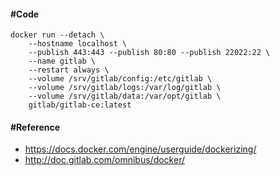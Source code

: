 


#### #Code
```
docker run --detach \
    --hostname localhost \
    --publish 443:443 --publish 80:80 --publish 22022:22 \
    --name gitlab \
    --restart always \
    --volume /srv/gitlab/config:/etc/gitlab \
    --volume /srv/gitlab/logs:/var/log/gitlab \
    --volume /srv/gitlab/data:/var/opt/gitlab \
    gitlab/gitlab-ce:latest
```

#### #Reference

- https://docs.docker.com/engine/userguide/dockerizing/
- http://doc.gitlab.com/omnibus/docker/